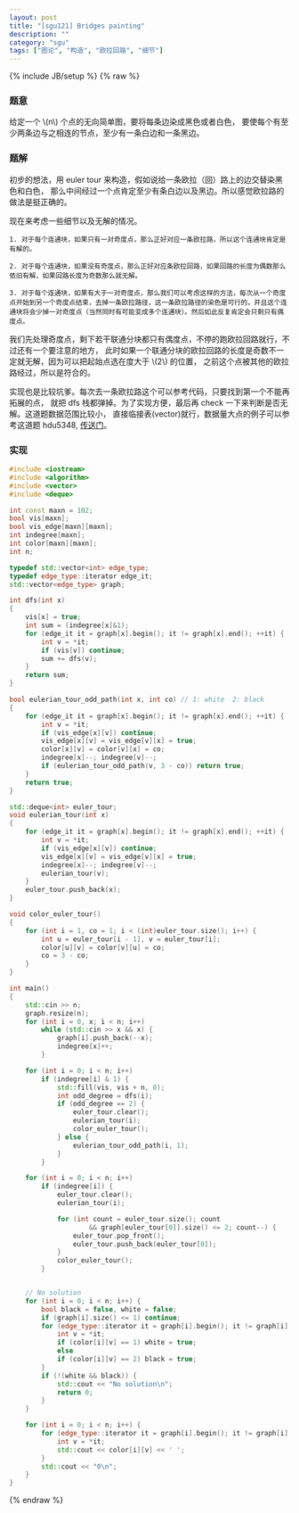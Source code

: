 ```yaml
---
layout: post
title: "[sgu121] Bridges painting"
description: ""
category: "sgu"
tags: ["图论", "构造", "欧拉回路", "细节"]
---
```

{% include JB/setup %}
{% raw %}

### 题意

给定一个 \\(n\\) 个点的无向简单图，要将每条边染成黑色或者白色，
要使每个有至少两条边与之相连的节点，至少有一条白边和一条黑边。

### 题解

初步的想法，用 euler tour 来构造，假如说给一条欧拉（回）路上的边交替染黑色和白色，
那么中间经过一个点肯定至少有条白边以及黑边。所以感觉欧拉路的做法是挺正确的。

现在来考虑一些细节以及无解的情况。

```
1. 对于每个连通块，如果只有一对奇度点，那么正好对应一条欧拉路，所以这个连通块肯定是有解的。

2. 对于每个连通块，如果没有奇度点，那么正好对应条欧拉回路，如果回路的长度为偶数那么依旧有解，如果回路长度为奇数那么就无解。

3. 对于每个连通块，如果有大于一对奇度点，那么我们可以考虑这样的方法，每次从一个奇度点开始到另一个奇度点结束，去掉一条欧拉路径，这一条欧拉路径的染色是可行的，并且这个连通块将会少掉一对奇度点（当然同时有可能变成多个连通块）。然后如此反复肯定会只剩只有偶度点。
```

我们先处理奇度点，剩下若干联通分块都只有偶度点，不停的跑欧拉回路就行，不过还有一个要注意的地方，
此时如果一个联通分块的欧拉回路的长度是奇数不一定就无解，因为可以把起始点选在度大于 \\(2\\) 的位置，
之前这个点被其他的欧拉路经过，所以是符合的。


实现也是比较坑爹。每次去一条欧拉路这个可以参考代码，只要找到第一个不能再拓展的点，
就把 dfs 栈都弹掉。为了实现方便，最后再 check 一下来判断是否无解。这道题数据范围比较小，
直接临接表(vector)就行，数据量大点的例子可以参考这道题 hdu5348, [传送门][1]。

### 实现

```cpp
#include <iostream>
#include <algorithm>
#include <vector>
#include <deque>

int const maxn = 102;
bool vis[maxn];
bool vis_edge[maxn][maxn];
int indegree[maxn];
int color[maxn][maxn];
int n;

typedef std::vector<int> edge_type;
typedef edge_type::iterator edge_it;
std::vector<edge_type> graph;

int dfs(int x)
{
	vis[x] = true;
	int sum = (indegree[x]&1);
	for (edge_it it = graph[x].begin(); it != graph[x].end(); ++it) {
		int v = *it;
		if (vis[v]) continue;
		sum += dfs(v);
	}
	return sum;
}

bool eulerian_tour_odd_path(int x, int co) // 1: white  2: black
{
	for (edge_it it = graph[x].begin(); it != graph[x].end(); ++it) {
		int v = *it;
		if (vis_edge[x][v]) continue;
		vis_edge[x][v] = vis_edge[v][x] = true;
		color[x][v] = color[v][x] = co;
		indegree[x]--; indegree[v]--;
		if (eulerian_tour_odd_path(v, 3 - co)) return true;
	}
	return true;
}

std::deque<int> euler_tour;
void eulerian_tour(int x)
{
	for (edge_it it = graph[x].begin(); it != graph[x].end(); ++it) {
		int v = *it;
		if (vis_edge[x][v]) continue;
		vis_edge[x][v] = vis_edge[v][x] = true;
		indegree[x]--; indegree[v]--;
		eulerian_tour(v);
	}
	euler_tour.push_back(x);
}

void color_euler_tour()
{
	for (int i = 1, co = 1; i < (int)euler_tour.size(); i++) {
		int u = euler_tour[i - 1], v = euler_tour[i];
		color[u][v] = color[v][u] = co;
		co = 3 - co;
	}
}

int main()
{
	std::cin >> n;
	graph.resize(n);
	for (int i = 0, x; i < n; i++)
		while (std::cin >> x && x) {
			graph[i].push_back(--x);
			indegree[x]++;
		}

	for (int i = 0; i < n; i++)
		if (indegree[i] & 1) {
			std::fill(vis, vis + n, 0);
			int odd_degree = dfs(i);
			if (odd_degree == 2) {
				euler_tour.clear();
				eulerian_tour(i);
				color_euler_tour();
			} else {
				eulerian_tour_odd_path(i, 1);
			}
		}

	for (int i = 0; i < n; i++)
		if (indegree[i]) {
			euler_tour.clear();
			eulerian_tour(i);

			for (int count = euler_tour.size(); count
					&& graph[euler_tour[0]].size() <= 2; count--) {
				euler_tour.pop_front();
				euler_tour.push_back(euler_tour[0]);
			}
			color_euler_tour();
		}


	// No solution
	for (int i = 0; i < n; i++) {
		bool black = false, white = false;
		if (graph[i].size() <= 1) continue;
		for (edge_type::iterator it = graph[i].begin(); it != graph[i].end(); ++it) {
			int v = *it;
			if (color[i][v] == 1) white = true;
			else
			if (color[i][v] == 2) black = true;
		}
		if (!(white && black)) {
			std::cout << "No solution\n";
			return 0;
		}
	}

	for (int i = 0; i < n; i++) {
		for (edge_type::iterator it = graph[i].begin(); it != graph[i].end(); ++it) {
			int v = *it;
			std::cout << color[i][v] << ' ';
		}
		std::cout << "0\n";
	}
}

```
[1]: http://acm.hdu.edu.cn/showproblem.php?pid=5348

{% endraw %}

